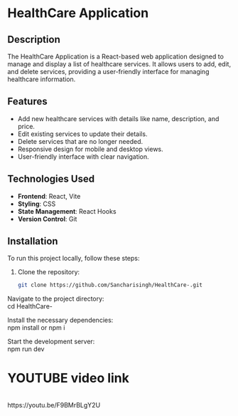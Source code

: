 # HealthCare Application

## Description

The HealthCare Application is a React-based web application designed to manage and display a list of healthcare services. It allows users to add, edit, and delete services, providing a user-friendly interface for managing healthcare information.

## Features

- Add new healthcare services with details like name, description, and price.
- Edit existing services to update their details.
- Delete services that are no longer needed.
- Responsive design for mobile and desktop views.
- User-friendly interface with clear navigation.

## Technologies Used

- **Frontend**: React, Vite
- **Styling**: CSS
- **State Management**: React Hooks
- **Version Control**: Git

## Installation

To run this project locally, follow these steps:

1. Clone the repository:
   ```bash
   git clone https://github.com/Sancharisingh/HealthCare-.git
Navigate to the project directory:
<br/>
cd HealthCare-

Install the necessary dependencies:
<br/>
npm install or npm i

Start the development server:
<br/>
npm run dev


<h1>YOUTUBE video link</h1>
<br/>
https://youtu.be/F9BMrBLgY2U






 
